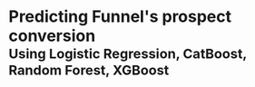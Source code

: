 <h1>Predicting Funnel's prospect conversion<br>
  <small>Using Logistic Regression, CatBoost, Random Forest, XGBoost
</h1>
